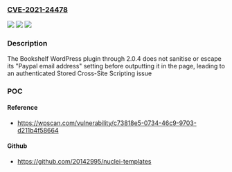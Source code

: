 ### [CVE-2021-24478](https://cve.mitre.org/cgi-bin/cvename.cgi?name=CVE-2021-24478)
![](https://img.shields.io/static/v1?label=Product&message=Bookshelf&color=blue)
![](https://img.shields.io/static/v1?label=Version&message=2.0.4%3C%3D%202.0.4%20&color=brighgreen)
![](https://img.shields.io/static/v1?label=Vulnerability&message=CWE-79%20Cross-site%20Scripting%20(XSS)&color=brighgreen)

### Description

The Bookshelf WordPress plugin through 2.0.4 does not sanitise or escape its "Paypal email address" setting before outputting it in the page, leading to an authenticated Stored Cross-Site Scripting issue

### POC

#### Reference
- https://wpscan.com/vulnerability/c73818e5-0734-46c9-9703-d211b4f58664

#### Github
- https://github.com/20142995/nuclei-templates


